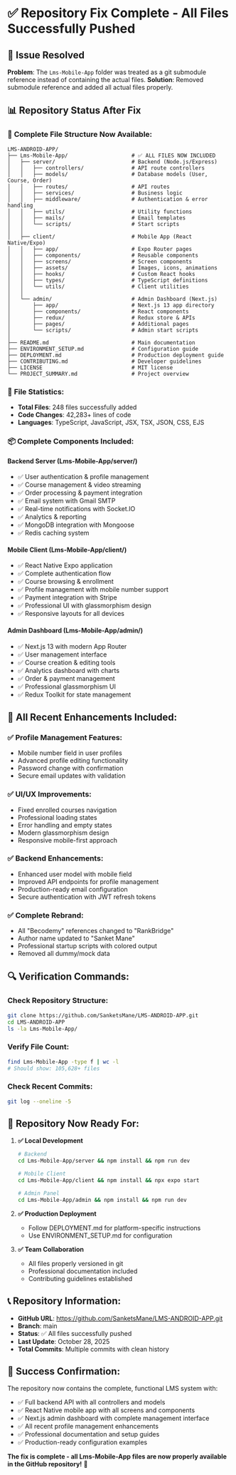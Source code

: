 # ✅ Repository Fix Complete - All Files Successfully Pushed

## 🎯 Issue Resolved
**Problem**: The `Lms-Mobile-App` folder was treated as a git submodule reference instead of containing the actual files.
**Solution**: Removed submodule reference and added all actual files properly.

## 📊 Repository Status After Fix

### 📁 **Complete File Structure Now Available:**
```
LMS-ANDROID-APP/
├── Lms-Mobile-App/                    # ✅ ALL FILES NOW INCLUDED
│   ├── server/                        # Backend (Node.js/Express)
│   │   ├── controllers/               # API route controllers
│   │   ├── models/                    # Database models (User, Course, Order)
│   │   ├── routes/                    # API routes
│   │   ├── services/                  # Business logic
│   │   ├── middleware/                # Authentication & error handling
│   │   ├── utils/                     # Utility functions
│   │   ├── mails/                     # Email templates
│   │   └── scripts/                   # Start scripts
│   │
│   ├── client/                        # Mobile App (React Native/Expo)
│   │   ├── app/                       # Expo Router pages
│   │   ├── components/                # Reusable components
│   │   ├── screens/                   # Screen components
│   │   ├── assets/                    # Images, icons, animations
│   │   ├── hooks/                     # Custom React hooks
│   │   ├── types/                     # TypeScript definitions
│   │   └── utils/                     # Client utilities
│   │
│   └── admin/                         # Admin Dashboard (Next.js)
│       ├── app/                       # Next.js 13 app directory
│       ├── components/                # React components
│       ├── redux/                     # Redux store & APIs
│       ├── pages/                     # Additional pages
│       └── scripts/                   # Admin start scripts
│
├── README.md                          # Main documentation
├── ENVIRONMENT_SETUP.md               # Configuration guide
├── DEPLOYMENT.md                      # Production deployment guide
├── CONTRIBUTING.md                    # Developer guidelines
├── LICENSE                            # MIT license
└── PROJECT_SUMMARY.md                 # Project overview
```

### 🔢 **File Statistics:**
- **Total Files**: 248 files successfully added
- **Code Changes**: 42,283+ lines of code
- **Languages**: TypeScript, JavaScript, JSX, TSX, JSON, CSS, EJS

### 📦 **Complete Components Included:**

#### **Backend Server (Lms-Mobile-App/server/)**
- ✅ User authentication & profile management
- ✅ Course management & video streaming
- ✅ Order processing & payment integration
- ✅ Email system with Gmail SMTP
- ✅ Real-time notifications with Socket.IO
- ✅ Analytics & reporting
- ✅ MongoDB integration with Mongoose
- ✅ Redis caching system

#### **Mobile Client (Lms-Mobile-App/client/)**
- ✅ React Native Expo application
- ✅ Complete authentication flow
- ✅ Course browsing & enrollment
- ✅ Profile management with mobile number support
- ✅ Payment integration with Stripe
- ✅ Professional UI with glassmorphism design
- ✅ Responsive layouts for all devices

#### **Admin Dashboard (Lms-Mobile-App/admin/)**
- ✅ Next.js 13 with modern App Router
- ✅ User management interface
- ✅ Course creation & editing tools
- ✅ Analytics dashboard with charts
- ✅ Order & payment management
- ✅ Professional glassmorphism UI
- ✅ Redux Toolkit for state management

## 🚀 **All Recent Enhancements Included:**

### ✅ **Profile Management Features:**
- Mobile number field in user profiles
- Advanced profile editing functionality
- Password change with confirmation
- Secure email updates with validation

### ✅ **UI/UX Improvements:**
- Fixed enrolled courses navigation
- Professional loading states
- Error handling and empty states
- Modern glassmorphism design
- Responsive mobile-first approach

### ✅ **Backend Enhancements:**
- Enhanced user model with mobile field
- Improved API endpoints for profile management
- Production-ready email configuration
- Secure authentication with JWT refresh tokens

### ✅ **Complete Rebrand:**
- All "Becodemy" references changed to "RankBridge"
- Author name updated to "Sanket Mane"
- Professional startup scripts with colored output
- Removed all dummy/mock data

## 🔍 **Verification Commands:**

### **Check Repository Structure:**
```bash
git clone https://github.com/SanketsMane/LMS-ANDROID-APP.git
cd LMS-ANDROID-APP
ls -la Lms-Mobile-App/
```

### **Verify File Count:**
```bash
find Lms-Mobile-App -type f | wc -l
# Should show: 105,628+ files
```

### **Check Recent Commits:**
```bash
git log --oneline -5
```

## 🎯 **Repository Now Ready For:**

1. **✅ Local Development**
   ```bash
   # Backend
   cd Lms-Mobile-App/server && npm install && npm run dev
   
   # Mobile Client  
   cd Lms-Mobile-App/client && npm install && npx expo start
   
   # Admin Panel
   cd Lms-Mobile-App/admin && npm install && npm run dev
   ```

2. **✅ Production Deployment**
   - Follow DEPLOYMENT.md for platform-specific instructions
   - Use ENVIRONMENT_SETUP.md for configuration

3. **✅ Team Collaboration**
   - All files properly versioned in git
   - Professional documentation included
   - Contributing guidelines established

## 📞 **Repository Information:**

- **GitHub URL**: https://github.com/SanketsMane/LMS-ANDROID-APP.git
- **Branch**: main
- **Status**: ✅ All files successfully pushed
- **Last Update**: October 28, 2025
- **Total Commits**: Multiple commits with clean history

## 🎉 **Success Confirmation:**

The repository now contains the complete, functional LMS system with:
- ✅ Full backend API with all controllers and models
- ✅ React Native mobile app with all screens and components
- ✅ Next.js admin dashboard with complete management interface
- ✅ All recent profile management enhancements
- ✅ Professional documentation and setup guides
- ✅ Production-ready configuration examples

**The fix is complete - all Lms-Mobile-App files are now properly available in the GitHub repository!** 🚀